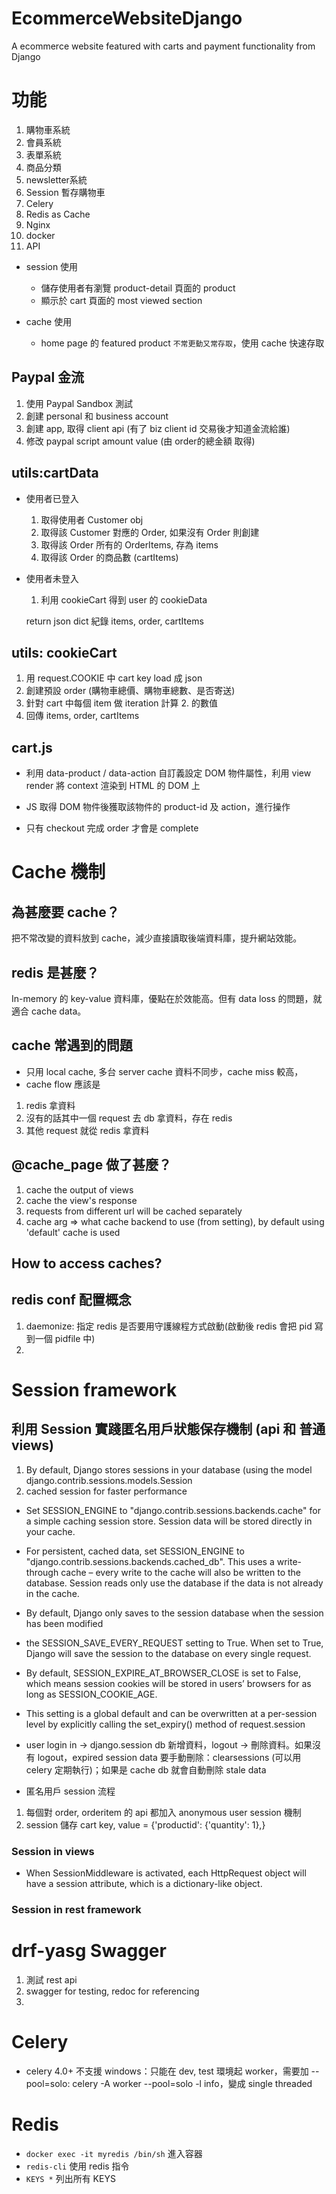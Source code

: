 # EcommerceWebsiteDjango
A ecommerce website featured with carts and payment functionality from Django 

# 功能
1. 購物車系統
2. 會員系統
3. 表單系統
4. 商品分類
5. newsletter系統
6. Session 暫存購物車
7. Celery 
8. Redis as Cache
9. Nginx
10. docker
11. API

- session 使用
    - 儲存使用者有瀏覽 product-detail 頁面的 product
    - 顯示於 cart 頁面的 most viewed section

- cache 使用
    - home page 的 featured product `不常更動又常存取`，使用 cache 快速存取


## Paypal 金流

1. 使用 Paypal Sandbox 測試
2. 創建 personal 和 business account 
3. 創建 app, 取得 client api (有了 biz client id 交易後才知道金流給誰)
4. 修改 paypal script amount value (由 order的總金額 取得)

## utils:cartData

* 使用者已登入
    1. 取得使用者 Customer obj
    2. 取得該 Customer 對應的 Order, 如果沒有 Order 則創建
    3. 取得該 Order 所有的 OrderItems, 存為 items
    4. 取得該 Order 的商品數 (cartItems)
* 使用者未登入
    1. 利用 cookieCart 得到 user 的 cookieData 

    return json dict 紀錄 items, order, cartItems

## utils: cookieCart

1. 用 request.COOKIE 中 cart key load 成 json  
2. 創建預設 order (購物車總價、購物車總數、是否寄送)
3. 針對 cart 中每個 item 做 iteration 計算 2. 的數值
4. 回傳 items, order, cartItems

## cart.js 

* 利用 data-product / data-action 自訂義設定 DOM 物件屬性，利用 view render 將 context 渲染到 HTML 的 DOM 上
* JS 取得 DOM 物件後獲取該物件的 product-id 及 action，進行操作

* 只有 checkout 完成 order 才會是 complete


# Cache 機制

## 為甚麼要 cache？

把不常改變的資料放到 cache，減少直接讀取後端資料庫，提升網站效能。

## redis 是甚麼？

In-memory 的 key-value 資料庫，優點在於效能高。但有 data loss 的問題，就適合 cache data。

## cache 常遇到的問題

* 只用 local cache, 多台 server cache 資料不同步，cache miss 較高，
* cache flow 應該是 
1. redis 拿資料 
2. 沒有的話其中一個 request 去 db 拿資料，存在 redis
3. 其他 request 就從 redis 拿資料
 

## @cache_page 做了甚麼？

1. cache the output of views 
2. cache the view's response 
3. requests from different url will be cached separately 
4. cache arg => what cache backend to use (from setting), by default using 'default' cache is used

## How to access caches? 

## redis conf 配置概念
1. daemonize: 指定 redis 是否要用守護線程方式啟動(啟動後 redis 會把 pid 寫到一個 pidfile 中)
2. 


# Session framework 
## 利用 Session 實踐匿名用戶狀態保存機制 (api 和 普通views)

1. By default, Django stores sessions in your database (using the model django.contrib.sessions.models.Session
2. cached session for faster performance 
* Set SESSION_ENGINE to "django.contrib.sessions.backends.cache" for a simple caching session store. Session data will be stored directly in your cache. 
* For persistent, cached data, set SESSION_ENGINE to "django.contrib.sessions.backends.cached_db". This uses a write-through cache – every write to the cache will also be written to the database. Session reads only use the database if the data is not already in the cache.
* By default, Django only saves to the session database when the session has been modified
* the SESSION_SAVE_EVERY_REQUEST setting to True. When set to True, Django will save the session to the database on every single request.

* By default, SESSION_EXPIRE_AT_BROWSER_CLOSE is set to False, which means session cookies will be stored in users’ browsers for as long as SESSION_COOKIE_AGE.

* This setting is a global default and can be overwritten at a per-session level by explicitly calling the set_expiry() method of request.session 

* user login in -> django.session db 新增資料，logout -> 刪除資料。如果沒有 logout，expired session data 要手動刪除：clearsessions (可以用 celery 定期執行)；如果是 cache db 就會自動刪除 stale data 

* 匿名用戶 session 流程
1. 每個對 order, orderitem 的 api 都加入 anonymous user session 機制
2. session 儲存 cart key, value = {'productid': {'quantity': 1},} 

### Session in views 

* When SessionMiddleware is activated, each HttpRequest object will have a session attribute, which is a dictionary-like object.

### Session in rest framework 



# drf-yasg Swagger

1. 測試 rest api 
2. swagger for testing, redoc for referencing 
3. 


# Celery 

- celery 4.0+ 不支援 windows：只能在 dev, test 環境起 worker，需要加 --pool=solo: celery -A <module> worker --pool=solo -l info，變成 single threaded

# Redis 
- `docker exec -it myredis /bin/sh` 進入容器
- `redis-cli` 使用 redis 指令
- `KEYS *` 列出所有 KEYS






